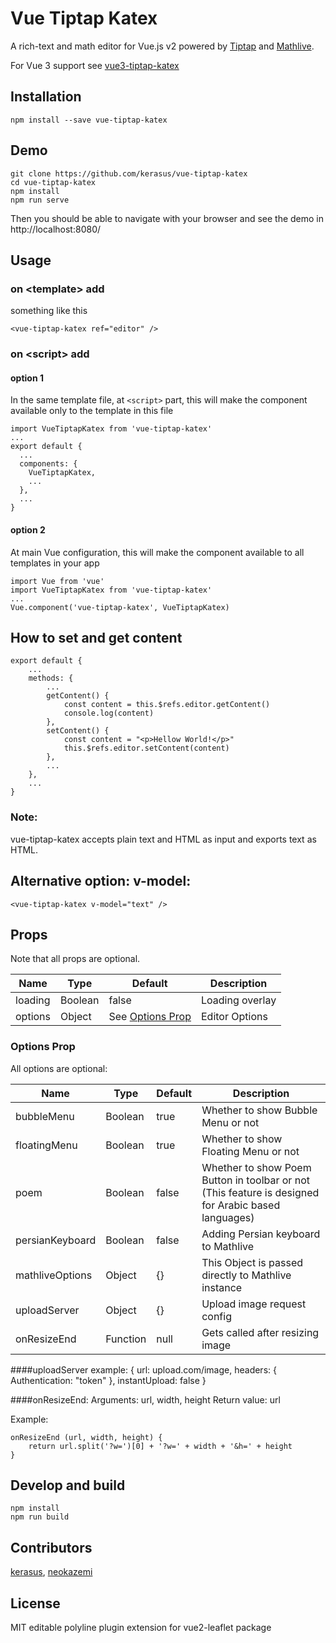 # Vue Tiptap Katex

A rich-text and math editor for Vue.js v2 powered by [Tiptap](https://www.npmjs.com/package/tiptap) and [Mathlive](https://www.npmjs.com/package/mathlive).

For Vue 3 support see [vue3-tiptap-katex](https://www.npmjs.com/package/vue3-tiptap-katex)

## Installation

    npm install --save vue-tiptap-katex

## Demo

    git clone https://github.com/kerasus/vue-tiptap-katex
    cd vue-tiptap-katex
    npm install
    npm run serve

Then you should be able to navigate with your browser and see the demo in http://localhost:8080/

## Usage

### on &lt;template&gt; add

something like this

    <vue-tiptap-katex ref="editor" />

### on &lt;script&gt; add

#### option 1

In the same template file, at `<script>` part, this will make the component available only to the template in this file

    import VueTiptapKatex from 'vue-tiptap-katex'
    ...
    export default {
      ...
      components: {
        VueTiptapKatex,
        ...
      },
      ...
    }

#### option 2


At main Vue configuration, this will make the component available to all templates in your app

    import Vue from 'vue'
    import VueTiptapKatex from 'vue-tiptap-katex'
    ...
    Vue.component('vue-tiptap-katex', VueTiptapKatex)

## How to set and get content
    export default {
        ...
        methods: {
            ...
            getContent() {
                const content = this.$refs.editor.getContent()
                console.log(content)
            },
            setContent() {
                const content = "<p>Hellow World!</p>"
                this.$refs.editor.setContent(content)
            },
            ...
        },
        ...
    }

### Note:
vue-tiptap-katex accepts plain text and HTML as input and exports text as HTML.

## Alternative option: v-model:

    <vue-tiptap-katex v-model="text" />

## Props
Note that all props are optional.


| Name         | Type    | Default                           | Description                 |
|--------------|---------|-----------------------------------|-----------------------------|
| loading      | Boolean | false                             | Loading overlay             |
| options      | Object  | See [Options Prop](#options-prop) | Editor Options              |

### Options Prop

All options are optional:

| Name            | Type     | Default | Description                                                                                         |
|-----------------|----------|---------|-----------------------------------------------------------------------------------------------------|
| bubbleMenu      | Boolean  | true    | Whether to show Bubble Menu or not                                                                  |
| floatingMenu    | Boolean  | true    | Whether to show Floating Menu or not                                                                |
| poem            | Boolean  | false   | Whether to show Poem Button in toolbar or not (This feature is designed for Arabic based languages) |
| persianKeyboard | Boolean  | false   | Adding Persian keyboard to Mathlive                                                                 |
| mathliveOptions | Object   | {}      | This Object is passed directly to Mathlive instance                                                 |
| uploadServer    | Object   | {}      | Upload image request config                                                                         |
| onResizeEnd     | Function | null    | Gets called after resizing image                                                                    |


####uploadServer example:
    { url: upload.com/image, headers: { Authentication: "token" }, instantUpload: false }

####onResizeEnd:
Arguments: url, width, height
Return value: url

Example:

    onResizeEnd (url, width, height) {
        return url.split('?w=')[0] + '?w=' + width + '&h=' + height
    }

## Develop and build

    npm install
    npm run build

## Contributors

[kerasus](https://github.com/kerasus/),
[neokazemi](https://github.com/neokazemi/)


## License

MIT
editable polyline plugin extension for vue2-leaflet package
